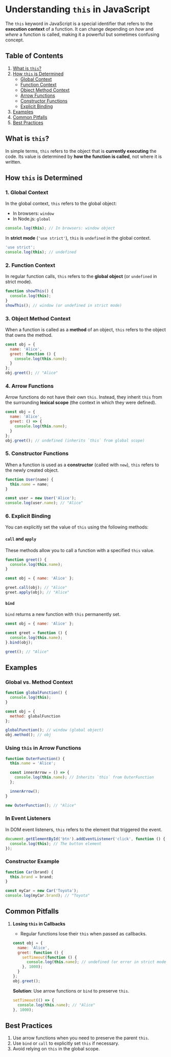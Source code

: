 # **Understanding `this` in JavaScript**

The `this` keyword in JavaScript is a special identifier that refers to the **execution context** of a function. It can change depending on *how* and *where* a function is called, making it a powerful but sometimes confusing concept.

## **Table of Contents**
1. [What is `this`?](#what-is-this)
2. [How `this` is Determined](#how-this-is-determined)
   - [Global Context](#1-global-context)
   - [Function Context](#2-function-context)
   - [Object Method Context](#3-object-method-context)
   - [Arrow Functions](#4-arrow-functions)
   - [Constructor Functions](#5-constructor-functions)
   - [Explicit Binding](#6-explicit-binding)
3. [Examples](#examples)
4. [Common Pitfalls](#common-pitfalls)
5. [Best Practices](#best-practices)


## **What is `this`?**

In simple terms, `this` refers to the object that is **currently executing** the code. Its value is determined by **how the function is called**, not where it is written.



## **How `this` is Determined**

### **1. Global Context**

In the global context, `this` refers to the global object:
- In browsers: `window`
- In Node.js: `global`

```javascript
console.log(this); // In browsers: window object
```

In **strict mode** (`'use strict'`), `this` is `undefined` in the global context.

```javascript
'use strict';
console.log(this); // undefined
```



### **2. Function Context**

In regular function calls, `this` refers to the **global object** (or `undefined` in strict mode).

```javascript
function showThis() {
  console.log(this);
}
showThis(); // window (or undefined in strict mode)
```



### **3. Object Method Context**

When a function is called as a **method** of an object, `this` refers to the object that owns the method.

```javascript
const obj = {
  name: 'Alice',
  greet: function () {
    console.log(this.name);
  }
};
obj.greet(); // "Alice"
```


### **4. Arrow Functions**

Arrow functions do not have their own `this`. Instead, they inherit `this` from the surrounding **lexical scope** (the context in which they were defined).

```javascript
const obj = {
  name: 'Alice',
  greet: () => {
    console.log(this.name);
  }
};
obj.greet(); // undefined (inherits `this` from global scope)
```

### **5. Constructor Functions**

When a function is used as a **constructor** (called with `new`), `this` refers to the newly created object.

```javascript
function User(name) {
  this.name = name;
}

const user = new User('Alice');
console.log(user.name); // "Alice"
```


### **6. Explicit Binding**

You can explicitly set the value of `this` using the following methods:

#### **`call` and `apply`**
These methods allow you to call a function with a specified `this` value.

```javascript
function greet() {
  console.log(this.name);
}

const obj = { name: 'Alice' };

greet.call(obj); // "Alice"
greet.apply(obj); // "Alice"
```

#### **`bind`**
`bind` returns a new function with `this` permanently set.

```javascript
const obj = { name: 'Alice' };

const greet = function () {
  console.log(this.name);
}.bind(obj);

greet(); // "Alice"
```


## **Examples**

### **Global vs. Method Context**

```javascript
function globalFunction() {
  console.log(this);
}

const obj = {
  method: globalFunction
};

globalFunction(); // window (global object)
obj.method(); // obj
```



### **Using `this` in Arrow Functions**

```javascript
function OuterFunction() {
  this.name = 'Alice';

  const innerArrow = () => {
    console.log(this.name); // Inherits `this` from OuterFunction
  };

  innerArrow();
}

new OuterFunction(); // "Alice"
```


### **In Event Listeners**

In DOM event listeners, `this` refers to the element that triggered the event.

```javascript
document.getElementById('btn').addEventListener('click', function () {
  console.log(this); // The button element
});
```


### **Constructor Example**

```javascript
function Car(brand) {
  this.brand = brand;
}

const myCar = new Car('Toyota');
console.log(myCar.brand); // "Toyota"
```



## **Common Pitfalls**

1. **Losing `this` in Callbacks**
   - Regular functions lose their `this` when passed as callbacks.

   ```javascript
   const obj = {
     name: 'Alice',
     greet: function () {
       setTimeout(function () {
         console.log(this.name); // undefined (or error in strict mode)
       }, 1000);
     }
   };
   obj.greet();
   ```

   **Solution**: Use arrow functions or `bind` to preserve `this`.

   ```javascript
   setTimeout(() => {
     console.log(this.name); // "Alice"
   }, 1000);
   ```


## **Best Practices**

1. Use arrow functions when you need to preserve the parent `this`.
2. Use `bind` or `call` to explicitly set `this` if necessary.
3. Avoid relying on `this` in the global scope.
